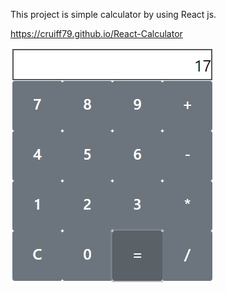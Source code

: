 This project is simple calculator by using React js.

https://cruiff79.github.io/React-Calculator

<img src="calculator.png" />